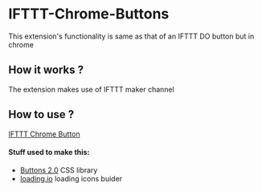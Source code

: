# IFTTT-Chrome-Buttons
This extension's functionality is same as that of an IFTTT DO button but in chrome

## How it works ?
The extension makes use of IFTTT maker channel
## How to use ?
[IFTTT Chrome Button](https://rj-vinodh.github.io/IFTTT-Chrome-Buttons/)


#### Stuff used to make this:
 * [Buttons 2.0](https://github.com/alexwolfe/Buttons/) CSS library
 * [loading.io](http://loading.io/) loading icons buider
